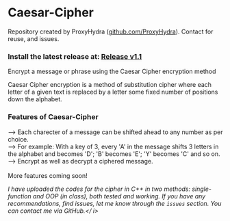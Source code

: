 # Caesar-Cipher
Repository created by ProxyHydra (<a href=https://github.com/ProxyHydra>github.com/ProxyHydra</a>). Contact for reuse, and issues.

<h3>Install the latest release at: <a href=https://github.com/ProxyHydra/Caesar-Cipher-2/releases/tag/v1.1>Release v1.1</a> </h3>

Encrypt a message or phrase using the Caesar Cipher encryption method 

Caesar Cipher encryption is a method of substitution cipher where each letter of a given text is replaced by a letter some fixed number of positions down the alphabet.

### Features of Caesar-Cipher</br>
--> Each charecter of a message can be shifted ahead to any number as per choice. </br>
--> For example: With a key of 3, every 'A' in the message shifts 3 letters in the alphabet and becomes 'D'; 'B' becomes 'E'; 'Y' becomes 'C' and so on.</br>
--> Encrypt as well as decrypt a ciphered message.</br>
</br>
More features coming soon!


<i>I have uploaded the codes for the cipher in C++ in two methods: single-function and OOP (in class), both tested and working.
If you have any recommendations, find issues, let me know through the `issues` section. You can contact me via GitHub.</  i>


